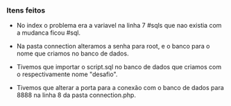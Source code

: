 ### Itens feitos

* No index o problema era a variavel na linha 7 #sqls que nao existia com a mudanca ficou #sql.

* Na pasta connection alteramos a senha para root, e o banco para o nome que criamos no banco de dados.

* Tivemos que importar o script.sql no banco de dados que criamos com o respectivamente nome "desafio".

* Tivemos que alterar a porta para a conexão com o banco de dados para 8888 na linha 8 da pasta connection.php.